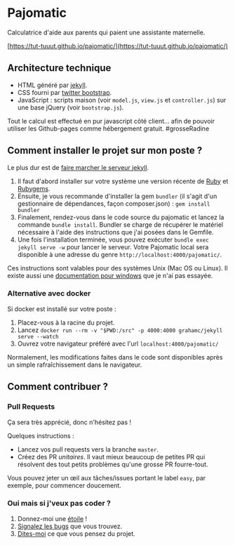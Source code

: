 # Pajomatic

Calculatrice d'aide aux parents qui paient une assistante maternelle.

[https://tut-tuuut.github.io/pajomatic/](https://tut-tuuut.github.io/pajomatic/)

## Architecture technique

* HTML généré par [jekyll](http://jekyllrb.com/).
* CSS fourni par [twitter bootstrap](http://getbootstrap.com/).
* JavaScript : scripts maison (voir `model.js`, `view.js` et `controller.js`) sur une base jQuery (voir `bootstrap.js`).

Tout le calcul est effectué en pur javascript côté client… afin de pouvoir utiliser les Github-pages comme hébergement gratuit. #grosseRadine

## Comment installer le projet sur mon poste ?

Le plus dur est de [faire marcher le serveur jekyll](http://jekyllrb.com/docs/installation/).

1. Il faut d'abord installer sur votre système une version récente de [Ruby](https://www.ruby-lang.org/fr/downloads/) et [Rubygems](https://rubygems.org/pages/download).
2. Ensuite, je vous recommande d'installer la gem `bundler` (il s'agit d'un gestionnaire de dépendances, façon composer.json) : `gem install bundler`
3. Finalement, rendez-vous dans le code source du pajomatic et lancez la commande `bundle install`. Bundler se charge de récupérer le matériel nécessaire à l'aide des instructions que j'ai posées dans le Gemfile.
4. Une fois l'installation terminée, vous pouvez exécuter `bundle exec jekyll serve -w` pour lancer le serveur. Votre Pajomatic local sera disponible à une adresse du genre `http://localhost:4000/pajomatic/`.

Ces instructions sont valables pour des systèmes Unix (Mac OS ou Linux). Il existe aussi une [documentation pour windows](http://jekyllrb.com/docs/windows/#installation) que je n'ai pas essayée.

### Alternative avec docker

Si docker est installé sur votre poste :

1. Placez-vous à la racine du projet.
2. Lancez `docker run --rm -v "$PWD:/src" -p 4000:4000 grahamc/jekyll serve --watch`
3. Ouvrez votre navigateur préféré avec l'url `localhost:4000/pajomatic/`

Normalement, les modifications faites dans le code sont disponibles après un simple rafraîchissement dans le navigateur.

## Comment contribuer ?

### Pull Requests

Ça sera très apprécié, donc n'hésitez pas !

Quelques instructions :
* Lancez vos pull requests vers la branche `master`.
* Créez des PR _unitaires_. Il vaut mieux beaucoup de petites PR qui résolvent des tout petits problèmes qu'une grosse PR fourre-tout.

Vous pouvez jeter un œil aux tâches/issues portant le label `easy`, par exemple, pour commencer doucement.

### Oui mais si j'veux pas coder ?

1. Donnez-moi une [étoile](https://github.com/tut-tuuut/pajomatic/stargazers) !
2. [Signalez les bugs](https://github.com/tut-tuuut/pajomatic/issues/new) que vous trouvez.
3. [Dites-moi](https://twitter.com/tut_tuuut) ce que vous pensez du projet.
